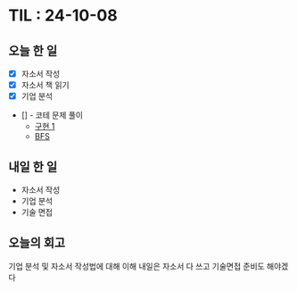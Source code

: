 # TIL : 24-10-08
## 오늘 한 일
- [X] 자소서 작성
- [X] 자소서 책 읽기
- [X] 기업 분석
- [] - 코테 문제 풀이
    - [구현 1](https://www.acmicpc.net/problem/10799)
    - [BFS](https://www.acmicpc.net/problem/10026)
## 내일 한 일
- 자소서 작성
- 기업 분석
- 기술 면접

## 오늘의 회고
기업 분석 및 자소서 작성법에 대해 이해 
내일은 자소서 다 쓰고 기술면접 준비도 해야겠다
